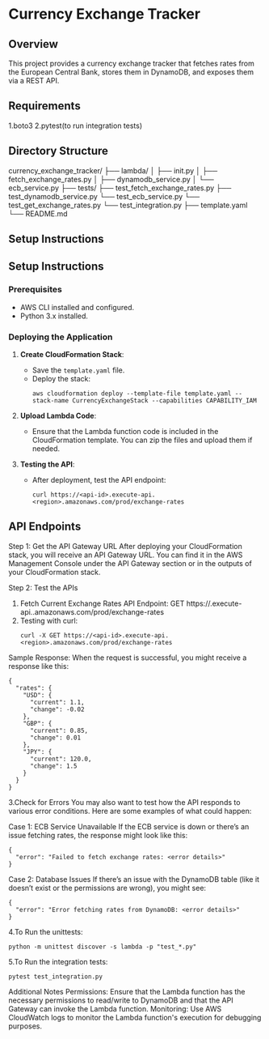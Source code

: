 # Currency Exchange Tracker

## Overview
This project provides a currency exchange tracker that fetches rates from the European Central Bank, stores them in DynamoDB, and exposes them via a REST API.

## Requirements
1.boto3
2.pytest(to run integration tests)

## Directory Structure
currency_exchange_tracker/
├── lambda/ 
    │ ├── init.py │ 
    ├── fetch_exchange_rates.py │ 
    ├── dynamodb_service.py │ └── ecb_service.py
├── tests/
    ├── test_fetch_exchange_rates.py
    ├── test_dynamodb_service.py
    └── test_ecb_service.py
    └── test_get_exchange_rates.py
    └── test_integration.py
├── template.yaml
└── README.md


## Setup Instructions


## Setup Instructions

### Prerequisites
- AWS CLI installed and configured.
- Python 3.x installed.

### Deploying the Application

1. **Create CloudFormation Stack**:
   - Save the `template.yaml` file.
   - Deploy the stack:
     ```
     aws cloudformation deploy --template-file template.yaml --stack-name CurrencyExchangeStack --capabilities CAPABILITY_IAM
     ```

2. **Upload Lambda Code**:
   - Ensure that the Lambda function code is included in the CloudFormation template. You can zip the files and upload them if needed.

3. **Testing the API**:
   - After deployment, test the API endpoint:
     ```
     curl https://<api-id>.execute-api.<region>.amazonaws.com/prod/exchange-rates
     ```

## API Endpoints

Step 1: Get the API Gateway URL
After deploying your CloudFormation stack, you will receive an API Gateway URL. You can find it in the AWS Management Console under the API Gateway section or in the outputs of your CloudFormation stack.

Step 2: Test the APIs
1. Fetch Current Exchange Rates
API Endpoint:
    GET https://<api-id>.execute-api.<region>.amazonaws.com/prod/exchange-rates
2. Testing with curl:
   ```
   curl -X GET https://<api-id>.execute-api.<region>.amazonaws.com/prod/exchange-rates
   ```
Sample Response:
When the request is successful, you might receive a response like this:
```
{
  "rates": {
    "USD": {
      "current": 1.1,
      "change": -0.02
    },
    "GBP": {
      "current": 0.85,
      "change": 0.01
    },
    "JPY": {
      "current": 120.0,
      "change": 1.5
    }
  }
}
```

3.Check for Errors
You may also want to test how the API responds to various error conditions. Here are some examples of what could happen:

Case 1: ECB Service Unavailable
If the ECB service is down or there’s an issue fetching rates, the response might look like this:
```
{
  "error": "Failed to fetch exchange rates: <error details>"
}
```

Case 2: Database Issues
If there’s an issue with the DynamoDB table (like it doesn’t exist or the permissions are wrong), you might see:
```
{
  "error": "Error fetching rates from DynamoDB: <error details>"
}
```
4.To Run the unittests:
```
python -m unittest discover -s lambda -p "test_*.py"
```
5.To Run the integration tests:
```
pytest test_integration.py

```

Additional Notes
Permissions: Ensure that the Lambda function has the necessary permissions to read/write to DynamoDB and that the API Gateway can invoke the Lambda function.
Monitoring: Use AWS CloudWatch logs to monitor the Lambda function's execution for debugging purposes.
